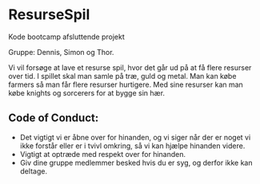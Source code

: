 # ResurseSpil

Kode bootcamp afsluttende projekt

Gruppe: Dennis, Simon og Thor.

Vi vil forsøge at lave et resurse spil, hvor det går ud på at få flere resurser over tid.
I spillet skal man samle på træ, guld og metal. Man kan købe farmers så man får flere resurser hurtigere. Med sine resurser kan man købe knights og sorcerers for at bygge sin hær.

## Code of Conduct:
- Det vigtigt vi er åbne over for hinanden, og vi siger når der er noget vi ikke forstår eller er i tvivl omkring, så vi kan hjælpe hinanden videre.
- Vigtigt at optræde med respekt over for hinanden. 
- Giv dine gruppe medlemmer besked hvis du er syg, og derfor ikke kan deltage. 
